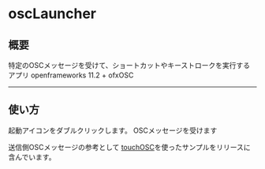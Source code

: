 # oscLauncher

## 概要
特定のOSCメッセージを受けて、ショートカットやキーストロークを実行するアプリ
openframeworks 11.2 + ofxOSC

---

## 使い方
起動アイコンをダブルクリックします。
OSCメッセージを受けます

送信側OSCメッセージの参考として
[touchOSC](https://hexler.net/touchosc/manual/script-objects-control)を使ったサンプルをリリースに含んでいます。


